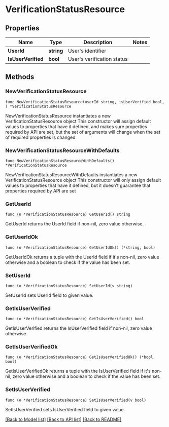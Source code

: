 # VerificationStatusResource

## Properties

Name | Type | Description | Notes
------------ | ------------- | ------------- | -------------
**UserId** | **string** | User&#39;s identifier | 
**IsUserVerified** | **bool** | User&#39;s verification status | 

## Methods

### NewVerificationStatusResource

`func NewVerificationStatusResource(userId string, isUserVerified bool, ) *VerificationStatusResource`

NewVerificationStatusResource instantiates a new VerificationStatusResource object
This constructor will assign default values to properties that have it defined,
and makes sure properties required by API are set, but the set of arguments
will change when the set of required properties is changed

### NewVerificationStatusResourceWithDefaults

`func NewVerificationStatusResourceWithDefaults() *VerificationStatusResource`

NewVerificationStatusResourceWithDefaults instantiates a new VerificationStatusResource object
This constructor will only assign default values to properties that have it defined,
but it doesn't guarantee that properties required by API are set

### GetUserId

`func (o *VerificationStatusResource) GetUserId() string`

GetUserId returns the UserId field if non-nil, zero value otherwise.

### GetUserIdOk

`func (o *VerificationStatusResource) GetUserIdOk() (*string, bool)`

GetUserIdOk returns a tuple with the UserId field if it's non-nil, zero value otherwise
and a boolean to check if the value has been set.

### SetUserId

`func (o *VerificationStatusResource) SetUserId(v string)`

SetUserId sets UserId field to given value.


### GetIsUserVerified

`func (o *VerificationStatusResource) GetIsUserVerified() bool`

GetIsUserVerified returns the IsUserVerified field if non-nil, zero value otherwise.

### GetIsUserVerifiedOk

`func (o *VerificationStatusResource) GetIsUserVerifiedOk() (*bool, bool)`

GetIsUserVerifiedOk returns a tuple with the IsUserVerified field if it's non-nil, zero value otherwise
and a boolean to check if the value has been set.

### SetIsUserVerified

`func (o *VerificationStatusResource) SetIsUserVerified(v bool)`

SetIsUserVerified sets IsUserVerified field to given value.



[[Back to Model list]](../README.md#documentation-for-models) [[Back to API list]](../README.md#documentation-for-api-endpoints) [[Back to README]](../README.md)



